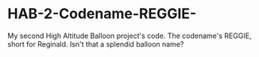 # HAB-2-Codename-REGGIE-
My second High Altitude Balloon project's code.
The codename's REGGIE, short for Reginald.
Isn't that a splendid balloon name?
